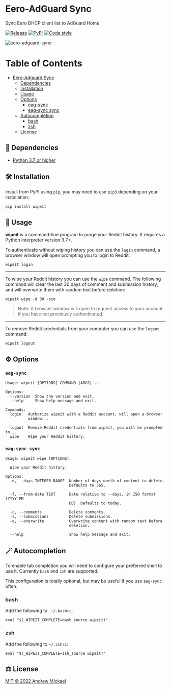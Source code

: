# Eero-AdGuard Sync
Sync Eero DHCP client list to AdGuard Home

[![Release](https://github.com/amickael/eero-adguard-sync/actions/workflows/python-publish.yml/badge.svg)](https://github.com/amickael/wipeit/actions/workflows/python-publish.yml)
[![PyPI](https://img.shields.io/pypi/v/eero-adguard-sync?color=blue)](https://pypi.org/project/wipeit/)
[![Code style](https://img.shields.io/badge/code%20style-black-black)](https://github.com/psf/black)


![eero-adguard-sync](https://repository-images.githubusercontent.com/365859955/17783580-b1d0-11eb-9738-6d2bc92644e6)

Table of Contents
=================
* [Eero-Adguard Sync](#wipeit)
   * [Dependencies](#-dependencies)
   * [Installation](#️-installation)
   * [Usage](#-usage)
   * [Options](#️-options)
      * [eag-sync](#eero-adguard-sync-1)
      * [eag-sync sync](#eero-adguard-sync-sync)
   * [Autocompletion](#-autocompletion)
      * [bash](#bash)
      * [zsh](#zsh)
   * [License](#️-license)

## 👶 Dependencies
* [Python 3.7 or higher](https://www.python.org/downloads/)

## 🛠️ Installation
Install from PyPI using `pip`, you may need to use `pip3` depending on your installation:
```sh
pip install wipeit
```

## 🚀 Usage
**wipeit** is a command-line program to purge your Reddit history. It requires a Python interpreter version 3.7+.

To authenticate without wiping history you can use the `login` command, a browser window will open prompting you to login to Reddit:
```shell
wipeit login
```
---
To wipe your Reddit history you can use the `wipe` command. The following command will clear the last 30 days of comment and submission history, and will overwrite them with random text before deletion:
```shell
wipeit wipe -d 30 -sco
```
> Note: A browser window will open to request access to your account if you have not previously authenticated.
---
To remove Reddit credentials from your computer you can use the `logout` command:
```shell
wipeit logout
```


## ⚙️ Options
### `eag-sync`
```
Usage: wipeit [OPTIONS] COMMAND [ARGS]...

Options:
  --version  Show the version and exit.
  --help     Show help message and exit.

Commands:
  login   Authorize wipeit with a Reddit account, will open a browser
          window...

  logout  Remove Reddit credentials from wipeit, you will be prompted to...
  wipe    Wipe your Reddit history.
```

### `eag-sync sync`
```
Usage: wipeit wipe [OPTIONS]

  Wipe your Reddit history.

Options:
  -d, --days INTEGER RANGE  Number of days worth of content to delete.
                            Defaults to 365.

  -f, --from-date TEXT      Date relative to --days, in ISO format (YYYY-MM-
                            DD). Defaults to today.

  -c, --comments            Delete comments.
  -s, --submissions         Delete submissions.
  -o, --overwrite           Overwrite content with random text before
                            deletion.

  --help                    Show help message and exit.
```

## 🪄 Autocompletion
To enable tab completion you will need to configure your preferred shell to use it. Currently `bash` and `zsh` are supported.

This configuration is totally optional, but may be useful if you use `eag-sync` often.

### bash
Add the following to ` ~/.bashrc`:
```shell
eval "$(_WIPEIT_COMPLETE=bash_source wipeit)"
```

### zsh
Add the following to `~/.zshrc`:
```shell
eval "$(_WIPEIT_COMPLETE=zsh_source wipeit)"
```


## ⚖️ License
[MIT © 2022 Andrew Mickael](https://github.com/amickael/eero-adguard-sync/blob/master/LICENSE)
